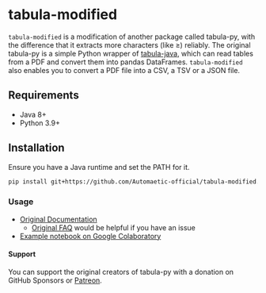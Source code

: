 # tabula-modified

`tabula-modified` is a modification of another package called tabula-py, with the difference that it extracts more characters (like ≥) reliably.
The original tabula-py is a simple Python wrapper of [tabula-java](https://github.com/tabulapdf/tabula-java), which can read tables from a PDF and convert them into pandas DataFrames.
`tabula-modified` also enables you to convert a PDF file into a CSV, a TSV or a JSON file.

## Requirements

- Java 8+
- Python 3.9+

## Installation

Ensure you have a Java runtime and set the PATH for it.

```bash
pip install git+https://github.com/Automaetic-official/tabula-modified.git
```

### Usage

- [Original Documentation](https://tabula-py.readthedocs.io/en/latest/)
  - [Original FAQ](https://tabula-py.readthedocs.io/en/latest/faq.html) would be helpful if you have an issue
- [Example notebook on Google Colaboratory](https://colab.research.google.com/github/chezou/tabula-py/blob/master/examples/tabula_example.ipynb)

#### Support

You can support the original creators of tabula-py with a donation on GitHub Sponsors or [Patreon](https://www.patreon.com/chezou).
